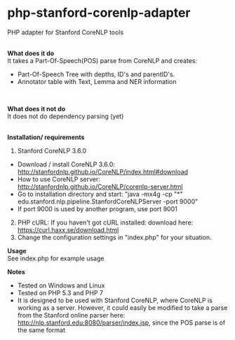 # php-stanford-corenlp-adapter
PHP adapter for Stanford CoreNLP tools<br /><br />

<b>What does it do</b><br />
It takes a Part-Of-Speech(POS) parse from CoreNLP and creates: <br />
- Part-Of-Speech Tree with depths, ID's and parentID's.<br />
- Annotator table with Text, Lemma and NER information<br />
<br />

<b>What does it not do</b><br />
It does not do dependency parsing (yet)<br /><br />

<b>Installation/ requirements</b><br />
1) Stanford CoreNLP 3.6.0<br />
- Download / install CoreNLP 3.6.0: http://stanfordnlp.github.io/CoreNLP/index.html#download<br />
- How to use CoreNLP server: http://stanfordnlp.github.io/CoreNLP/corenlp-server.html <br />
- Go to installation directory and start: "java -mx4g -cp "*" edu.stanford.nlp.pipeline.StanfordCoreNLPServer -port 9000" <br />
- If port 9000 is used by another program, use port 9001 <br />

2) PHP cURL: If you haven't got cURL installed: download here: https://curl.haxx.se/download.html<br />
3) Change the configuration settings in "index.php" for your situation. <br />

<b>Usage</b><br />
See index.php for example usage

<b>Notes</b><br />
- Tested on Windows and Linux<br />
- Tested on PHP 5.3 and PHP 7<br />
- It is designed to be used with Stanford CoreNLP, where CoreNLP is working as a server. However, it could easily be modified to take a parse from the Stanford online parser here: http://nlp.stanford.edu:8080/parser/index.jsp, since the POS parse is of the same format



